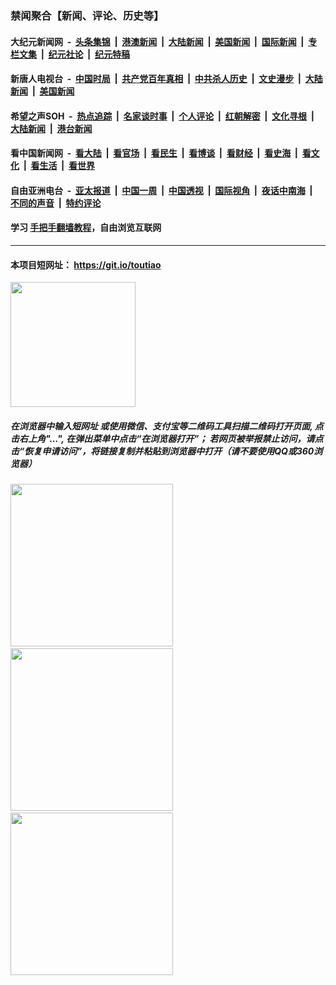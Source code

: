 ### 禁闻聚合【新闻、评论、历史等】

#### 大纪元新闻网 &nbsp;-&nbsp; [头条集锦](indexes/E头条集锦.md?t=02070402) &nbsp;|&nbsp; [港澳新闻](indexes/E港澳新闻.md?t=02070402)  &nbsp;|&nbsp; [大陆新闻](indexes/E大陆新闻.md?t=02070402) &nbsp;|&nbsp; [美国新闻](indexes/E美国新闻.md?t=02070402) &nbsp;|&nbsp; [国际新闻](indexes/E国际新闻.md?t=02070402) &nbsp;|&nbsp; [专栏文集](indexes/E专栏文集.md?t=02070402) &nbsp;|&nbsp; [纪元社论](indexes/E纪元社论.md?t=02070402) &nbsp;|&nbsp; [纪元特稿](indexes/E纪元特稿.md?t=02070402) 

#### 新唐人电视台 &nbsp;-&nbsp; [中国时局](indexes/N中国时局.md?t=02070402) &nbsp;|&nbsp; [共产党百年真相](indexes/N共产党百年真相.md?t=02070402) &nbsp;|&nbsp; [中共杀人历史](indexes/N中共杀人历史.md?t=02070402) &nbsp;|&nbsp; [文史漫步](indexes/N文史漫步.md?t=02070402) &nbsp;|&nbsp; [大陆新闻](indexes/N大陆新闻.md?t=02070402) &nbsp;|&nbsp; [美国新闻](indexes/N美国新闻.md?t=02070402)

#### 希望之声SOH &nbsp;-&nbsp; [热点追踪](indexes/H热点追踪.md?t=02070402) &nbsp;|&nbsp; [名家谈时事](indexes/H名家谈时事.md?t=02070402) &nbsp;|&nbsp; [个人评论](indexes/H个人评论.md?t=02070402)  &nbsp;|&nbsp; [红朝解密](indexes/H红朝解密.md?t=02070402) &nbsp;|&nbsp; [文化寻根](indexes/H文化寻根.md?t=02070402) &nbsp;|&nbsp; [大陆新闻](indexes/H大陆新闻.md?t=02070402) &nbsp;|&nbsp; [港台新闻](indexes/H港台新闻.md?t=02070402)

#### 看中国新闻网 &nbsp;-&nbsp; [看大陆](indexes/S看大陆.md?t=02070402) &nbsp;|&nbsp; [看官场](indexes/S看官场.md?t=02070402) &nbsp;|&nbsp; [看民生](indexes/S看民生.md?t=02070402)  &nbsp;|&nbsp; [看博谈](indexes/S看博谈.md?t=02070402) &nbsp;|&nbsp; [看财经](indexes/S看财经.md?t=02070402) &nbsp;|&nbsp; [看史海](indexes/S看史海.md?t=02070402) &nbsp;|&nbsp; [看文化](indexes/S看文化.md?t=02070402) &nbsp;|&nbsp; [看生活](indexes/S看生活.md?t=02070402) &nbsp;|&nbsp; [看世界](indexes/S看世界.md?t=02070402)

#### 自由亚洲电台 &nbsp;-&nbsp; [亚太报道](indexes/R亚太报道.md?t=02070402) &nbsp;|&nbsp; [中国一周](indexes/R中国一周.md?t=02070402) &nbsp;|&nbsp; [中国透视](indexes/R中国透视.md?t=02070402)  &nbsp;|&nbsp; [国际视角](indexes/R国际视角.md?t=02070402) &nbsp;|&nbsp; [夜话中南海](indexes/R夜话中南海.md?t=02070402) &nbsp;|&nbsp; [不同的声音](indexes/R不同的声音.md?t=02070402) &nbsp;|&nbsp; [特约评论](indexes/R特约评论.md?t=02070402)

#### 学习 [手把手翻墙教程](https://github.com/gfw-breaker/guides/wiki)，自由浏览互联网

----

#### 本项目短网址： https://git.io/toutiao
<img src="https://raw.githubusercontent.com/gfw-breaker/banned-news/master/scripts/img/qr.png" width="200px"/>  

##### 在浏览器中输入短网址 或使用微信、支付宝等二维码工具扫描二维码打开页面, 点击右上角"...", 在弹出菜单中点击“在浏览器打开”； 若网页被举报禁止访问，请点击“恢复申请访问”，将链接复制并粘贴到浏览器中打开（请不要使用QQ或360浏览器）

<img src="https://raw.githubusercontent.com/gfw-breaker/banned-news/master/scripts/img/1.png" width="260px"/> &nbsp; <img src="https://raw.githubusercontent.com/gfw-breaker/banned-news/master/scripts/img/2.png" width="260px"/> &nbsp; <img src="https://raw.githubusercontent.com/gfw-breaker/banned-news/master/scripts/img/3.png" width="260px"/>
